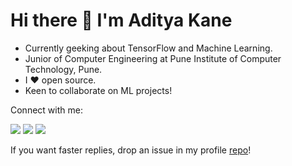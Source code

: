 # Hi there 👋 I'm Aditya Kane

<!--
**AdityaKane2001/AdityaKane2001** is a ✨ _special_ ✨ repository because its `README.md` (this file) appears on your GitHub profile.-->

- Currently geeking about TensorFlow and Machine Learning.
- Junior of Computer Engineering at Pune Institute of Computer Technology, Pune.
- I :heart: open source. 
- Keen to collaborate on ML projects!

Connect with me:

<a href="https://mail.google.com/mail/u/0/?fs=1&tf=cm&source=mailto&to=adityakane1@gmail.com" target="_blank"><img src="https://img.shields.io/badge/Gmail-D14836?style=for-the-badge&logo=gmail&logoColor=white"></a> 
<a href="https://www.linkedin.com/in/aditya-kane/" target="_blank"><img src="https://img.shields.io/badge/LinkedIn-0077B5?style=for-the-badge&logo=linkedin&logoColor=white"></a>     <a href="https://twitter.com/adityakane1" target="_blank"><img src="https://img.shields.io/badge/Twitter-1DA1F2?style=for-the-badge&logo=twitter&logoColor=white"></a>

If you want faster replies, drop an issue in my profile [repo](https://github.com/AdityaKane2001/AdityaKane2001/issues)!
<!-- ![https://img.shields.io/badge/LinkedIn-0077B5?style=for-the-badge&logo=linkedin&logoColor=white](https://www.linkedin.com/in/aditya-kane/) ![https://img.shields.io/badge/Twitter-1DA1F2?style=for-the-badge&logo=twitter&logoColor=white](https://twitter.com/adityakane1)
 -->
